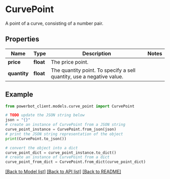 # CurvePoint

A point of a curve, consisting of a number pair.

## Properties

Name | Type | Description | Notes
------------ | ------------- | ------------- | -------------
**price** | **float** | The price point. | 
**quantity** | **float** | The quantity point. To specify a sell quantity, use a negative value. | 

## Example

```python
from powerbot_client.models.curve_point import CurvePoint

# TODO update the JSON string below
json = "{}"
# create an instance of CurvePoint from a JSON string
curve_point_instance = CurvePoint.from_json(json)
# print the JSON string representation of the object
print(CurvePoint.to_json())

# convert the object into a dict
curve_point_dict = curve_point_instance.to_dict()
# create an instance of CurvePoint from a dict
curve_point_from_dict = CurvePoint.from_dict(curve_point_dict)
```
[[Back to Model list]](../README.md#documentation-for-models) [[Back to API list]](../README.md#documentation-for-api-endpoints) [[Back to README]](../README.md)


